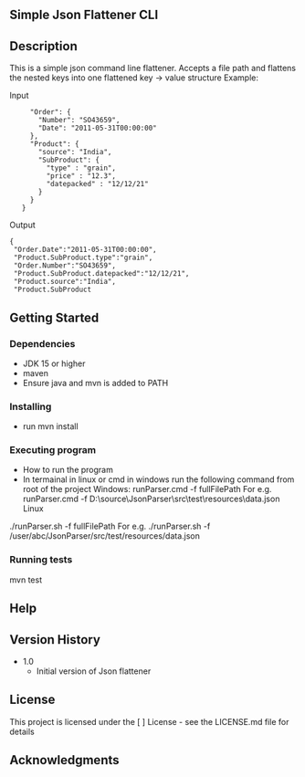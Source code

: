 ## Simple Json Flattener CLI

## Description
This is a simple json command line flattener. Accepts a file path and flattens the nested keys into
one flattened key -> value structure
Example: 

Input

```{
     "Order": {
       "Number": "SO43659",
       "Date": "2011-05-31T00:00:00"
     },
     "Product": {
       "source": "India",
       "SubProduct": {
         "type" : "grain",
         "price" : "12.3",
         "datepacked" : "12/12/21"
       }
     }
   }
```
Output

 ```
 {
  "Order.Date":"2011-05-31T00:00:00",
  "Product.SubProduct.type":"grain",
  "Order.Number":"SO43659",
  "Product.SubProduct.datepacked":"12/12/21",
  "Product.source":"India",
  "Product.SubProduct
```
## Getting Started

### Dependencies

* JDK 15 or higher
* maven
* Ensure java and mvn is added to PATH
### Installing

* run mvn install


### Executing program

* How to run the program
* In termainal in linux or cmd in windows run the following command from root of the project
Windows: 
runParser.cmd -f fullFilePath
For e.g.
runParser.cmd -f D:\source\JsonParser\src\test\resources\data.json
Linux
 
./runParser.sh -f fullFilePath
For e.g.
./runParser.sh -f /user/abc/JsonParser/src/test/resources/data.json
### Running tests
mvn test

## Help

## Version History

* 1.0
    * Initial version of Json flattener
 ## License

This project is licensed under the [  ] License - see the LICENSE.md file for details

## Acknowledgments
 